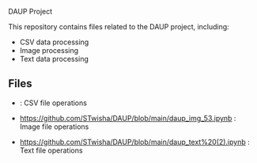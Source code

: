 DAUP Project

This repository contains files related to the DAUP project, including:
- CSV data processing
- Image processing
- Text data processing

## Files
- : CSV file operations

- https://github.com/STwisha/DAUP/blob/main/daup_img_53.ipynb : Image file operations

- https://github.com/STwisha/DAUP/blob/main/daup_text%20(2).ipynb : Text file operations

